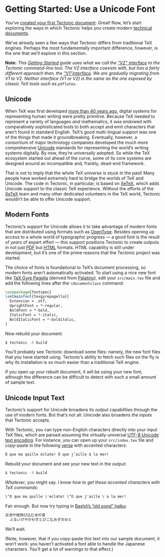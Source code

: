 # Getting Started: Use a Unicode Font

You’ve [created your first Tectonic document][first-document]. Great! Now, let’s
start exploring the ways in which Tectonic helps you create modern [technical
documents][tech-docs].

[first-document]: ./first-document.md
[tech-docs]: ../introduction/index.md#technical-documents

We’ve already seen a few ways that Tectonic differs from traditional TeX
engines. Perhaps the most fundamentally important difference, however, is the
one that we’ll explore in this section.

**Note:** *This [Getting Started][gs-index] guide uses what we call the [“V2”
interface][v2cli] to the Tectonic command-line tool. The V2 interface coexists
with, but has a fairly different approach than, the [“V1”interface][v1cli]. We
are gradually migrating from V1 to V2. Neither interface (V1 or V2) is the same
as the one exposed by classic TeX tools such as `pdflatex`.*

[gs-index]: ./index.md
[v2cli]: ../ref/v2cli.md
[v1cli]: ../ref/v1cli.md


## Unicode

When TeX was first developed [more than 40 years ago][tex-history], digital
systems for representing human writing were pretty primitive. Because TeX needed
to represent a variety of languages *and* mathematics, it was endowed with
comparatively sophisticated tools to both accept and emit characters that aren’t
found in standard English. TeX’s good multi-lingual support was one of the
things that made it groundbreaking. Eventually, however, a consortium of major
technology companies developed the much more comprehensive [Unicode] standards
for representing the world’s writing systems digitally. By now, they’re
universally adopted. So while the TeX ecosystem started out ahead of the curve,
some of its core systems are designed around an incompatible and, frankly,
dead-end framework.

[tex-history]: https://en.wikipedia.org/wiki/TeX#History
[Unicode]: https://home.unicode.org/

That is not to imply that the whole TeX universe is stuck in the past! Many
people have worked extremely hard to bridge the worlds of TeX and Unicode. The
code in Tectonic, in particular, is based on [XeTeX], which adds Unicode support
to the classic TeX experience. Without the efforts of the [XeTeX] team and many
other dedicated volunteers in the TeX world, Tectonic wouldn’t be able to offer
Unicode support.

[XeTeX]: http://xetex.sourceforge.net/


## Modern Fonts

Tectonic’s support for Unicode allows it to take advantage of modern fonts that
are distributed using formats such as [OpenType]. Besides opening up access to a
whole world of typographic progress — a good font is the result of *years* of
expert effort — this support positions Tectonic to create outputs in not just
[PDF] but [HTML] formats. HTML capability is still under development, but it’s
one of the prime reasons that the Tectonic project was started.

[OpenType]: https://en.wikipedia.org/wiki/OpenType
[PDF]: https://en.wikipedia.org/wiki/PDF
[HTML]: https://en.wikipedia.org/wiki/HTML

The choice of fonts is foundational to TeX’s document processing, so modern
fonts aren’t automatically activated. To start using a nice new font like [TeX
Gyre Pagella][pagella] (derived from [Palatino]), edit your
`src/main.tex` file and add the following lines after the `\documentclass`
command:

[pagella]: https://www.fontsquirrel.com/fonts/tex-gyre-pagella
[Palatino]: https://en.wikipedia.org/wiki/Palatino

```tex
\usepackage{fontspec}
\setmainfont{texgyrepagella}[
  Extension = .otf,
  UprightFont = *-regular,
  BoldFont = *-bold,
  ItalicFont = *-italic,
  BoldItalicFont = *-bolditalic,
]
```

Now rebuild your document:

```sh
$ tectonic -X build
```

You’ll probably see Tectonic download some files: namely, the new font files
that you have started using. Tectonic’s ability to fetch such files on the fly
is why its installation is so much easier than a traditional TeX engine.

If you open up your rebuilt document, it will be using your new font, although
the difference can be difficult to detect with such a small amount of sample
text.


## Unicode Input Text

Tectonic’s support for Unicode broadens its *output* capabilities through the
use of modern fonts. But that’s not all: Unicode also broadens the *inputs* 
that Tectonic accepts.

With Tectonic, you can type non-English characters directly into your input TeX
files, which are parsed assuming the virtually-universal [UTF-8 Unicode text
encoding][utf8]. For instance, you can open up your `src/index.tex` file and
copy-paste in the following [verse][bateau] with accented characters:

```tex
Ô que ma quille éclate! Ô que j’aille à la mer!
```

[utf8]: https://en.wikipedia.org/wiki/UTF-8
[bateau]: https://en.wikipedia.org/wiki/Le_Bateau_ivre

Rebuild your document and see your new text in the output:

```sh
$ tectonic -X build
```

*Whatever*, you might say. *I know how to get these accented characters with TeX
commands:*

```tex
\^O que ma quille \'eclate! \^O que j'aille \`a la mer!
```

Fair enough. But now try typing in [Bashô’s “old pond” haiku][old-pond]:

```tex
古池や蛙飛び込む水の音
  ふるいけやかわずとびこむみずのおと
```

We’ll wait.

[old-pond]: https://www.japantimes.co.jp/news/2019/10/19/national/history/frog-jump-bashos-pond/

(Note, however, that if you copy-paste this text into our sample document, it
won’t work: you haven’t activated a font able to handle the Japanese characters.
You’ll get a lot of warnings to that effect.)

